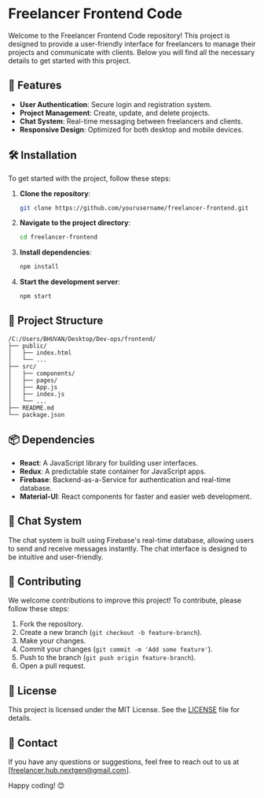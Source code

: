 # Freelancer Frontend Code

Welcome to the Freelancer Frontend Code repository! This project is designed to provide a user-friendly interface for freelancers to manage their projects and communicate with clients. Below you will find all the necessary details to get started with this project.

## 🚀 Features

- **User Authentication**: Secure login and registration system.
- **Project Management**: Create, update, and delete projects.
- **Chat System**: Real-time messaging between freelancers and clients.
- **Responsive Design**: Optimized for both desktop and mobile devices.

## 🛠️ Installation

To get started with the project, follow these steps:

1. **Clone the repository**:
    ```bash
    git clone https://github.com/yourusername/freelancer-frontend.git
    ```
2. **Navigate to the project directory**:
    ```bash
    cd freelancer-frontend
    ```
3. **Install dependencies**:
    ```bash
    npm install
    ```
4. **Start the development server**:
    ```bash
    npm start
    ```

## 📂 Project Structure

```
/C:/Users/BHUVAN/Desktop/Dev-ops/frontend/
├── public/
│   ├── index.html
│   └── ...
├── src/
│   ├── components/
│   ├── pages/
│   ├── App.js
│   ├── index.js
│   └── ...
├── README.md
└── package.json
```

## 📦 Dependencies

- **React**: A JavaScript library for building user interfaces.
- **Redux**: A predictable state container for JavaScript apps.
- **Firebase**: Backend-as-a-Service for authentication and real-time database.
- **Material-UI**: React components for faster and easier web development.

## 💬 Chat System

The chat system is built using Firebase's real-time database, allowing users to send and receive messages instantly. The chat interface is designed to be intuitive and user-friendly.

## 🤝 Contributing

We welcome contributions to improve this project! To contribute, please follow these steps:

1. Fork the repository.
2. Create a new branch (`git checkout -b feature-branch`).
3. Make your changes.
4. Commit your changes (`git commit -m 'Add some feature'`).
5. Push to the branch (`git push origin feature-branch`).
6. Open a pull request.

## 📄 License

This project is licensed under the MIT License. See the [LICENSE](LICENSE) file for details.

## 📧 Contact

If you have any questions or suggestions, feel free to reach out to us at [freelancer.hub.nextgen@gmail.com].

Happy coding! 😊
